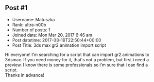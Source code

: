 ## Post #1
- Username: Matuszka
- Rank: ultra-n00b
- Number of posts: 1
- Joined date: Mon Mar 20, 2017 6:46 am
- Post datetime: 2017-03-19T22:50:44+00:00
- Post Title: 3ds max gr2 animation import script

Hi everyone! I'm searching for a script that can import gr2 animations to 3dsmax. If you need money for it, that's not a problem, but first i need a preview. I know there is some professionals so i'm sure that i can find a script.   
Thanks in advance!
